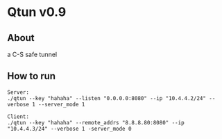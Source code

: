 # Qtun v0.9

## About

a C-S safe tunnel

## How to run

```
Server:
./qtun --key "hahaha" --listen "0.0.0.0:8080" --ip "10.4.4.2/24" --verbose 1 --server_mode 1

Client:
./qtun --key "hahaha" --remote_addrs "8.8.8.80:8080" --ip "10.4.4.3/24" --verbose 1 -server_mode 0
```
